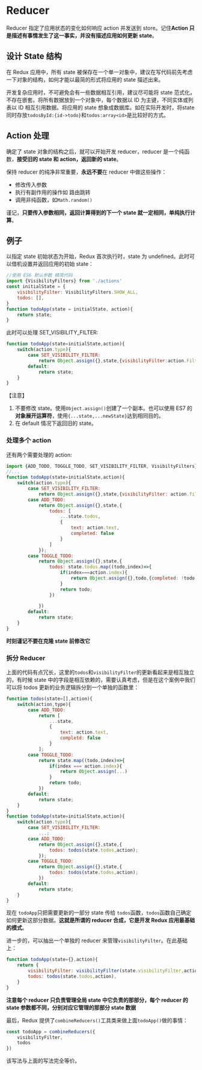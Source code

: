 # Reducer

Reducer 指定了应用状态的变化如何响应 action 并发送到 store。记住**Action 只是描述有事情发生了这一事实，并没有描述应用如何更新 state**。

## 设计 State 结构

在 Redux 应用中，所有 state 被保存在一个单一对象中，建议在写代码前先考虑一下对象的结构，如何才能以最简的形式将应用的 state 描述出来。

开发复杂应用时，不可避免会有一些数据相互引用，建议尽可能将 state 范式化，不存在嵌套。将所有数据放到一个对象中，每个数据以 ID 为主键，不同实体或列表以 ID 相互引用数据。将应用的 state 想象成数据库。如在实际开发时，将state同时存放`todosById:{id->todo}`和`todos:array<id>`是比较好的方式。

## Action 处理

确定了 state 对象的结构之后，就可以开始开发 reducer，reducer 是一个纯函数，**接受旧的 state 和 action，返回新的 state**。

保持 reducer 的纯净非常重要，**永远不要**在 reducer 中做这些操作：
- 修改传入参数
- 执行有副作用的操作如 路由跳转
- 调用非纯函数，如`Math.random()`

谨记，**只要传入参数相同，返回计算得到的下一个 state 就一定相同，单纯执行计算**。

## 例子

以指定 state 初始状态为开始，Redux 首次执行时，state 为 undefined。此时可以借机设置并返回应用的初始 state：
```js
//使用 ES6 默认参数 精简代码
import {VisibilityFilters} from './actions'
const initialState = {
    visibilityFilter: VisibilityFilters.SHOW_ALL,
    todos: [],
}
function todoApp(state = initialState, action){
    return state;
}
```

此时可以处理 SET_VISIBILITY_FILTER:
```js
function todoApp(state=initialState,action){
    switch(action.type){
        case SET_VISIBILITY_FILTER:
            return Object.assign({},state,{visibilityFilter:action.Filter})
        default:
            return state;
    }
}
```
【注意】

1. 不要修改 state。使用`Object.assign()`创建了一个副本。也可以使用 ES7 的**对象展开运算符**，使用`{...state,...newState}`达到相同目的。
2. 在 default 情况下返回旧的 state。

### 处理多个 action

还有两个需要处理的 action:
```js
import {ADD_TODO, TOGGLE_TODO, SET_VISIBILITY_FILTER, VisibiltyFilters} from './actions';
//...
function todoApp(state=initialState,action){
    switch(action.type){
        case SET_VISIBILITY_FILTER:
            return Object.assign({},state,{visibilityFilter: action.filter});
        case ADD_TODO:
            return Object.assign({},state,{
                todos: [
                    ...state.todos,
                    {
                        text: action.text,
                        completed: false
                    }
                ]
            });
        case TOGGLE_TODO:
            return Object.assign({},state,{
                todos: state.todos.map((todo,index)=>{
                    if(index===action.index){
                        return Object.assign({},todo,{completed: !todo.completed})
                    }
                    return todo;
                })
                
            })
        default:
            return state;
    }
}
```

**时刻谨记不要在克隆 state 前修改它**

### 拆分 Reducer

上面的代码有点冗长，这里的`todos`和`visibilityFilter`的更新看起来是相互独立的，有时候 state 中的字段是相互依赖的，需要认真考虑，但是在这个案例中我们可以将 todos 更新的业务逻辑拆分到一个单独的函数里：
```js
function todos(state=[],action){
    switch(action,type){
        case ADD_TODO:
            return [
                ...state,
                {
                    text: action.text,
                    completd: false
                }
            ];
        case TOGGLE_TODO:
            return state.map((todo,index)=>{
                if(index === action.index){
                    return Object.assign(...)
                }
                return todo;
            })
        default:
            return state;
    }
}
function todoApp(state=initialState,action){
    switch(action.type){
        case SET_VISIBILITY_FILTER:
            ...;
        case ADD_TODO:
            return Object.assign({},state,{
                todos: todos(state.todos,action);
            });
        case TOGGLE_TODO:
            return Object.assign({},state,{
                todos: todos(state.todos,action);
            })
        default:
            return state;
    }
}
```
现在 `todoApp`只把需要更新的一部分 state 传给 `todos`函数，`todos`函数自己确定如何更新这部分数据。**这就是所谓的 reducer 合成，它是开发 Redux 应用最基础的模式**。

进一步的，可以抽出一个单独的 reducer 来管理`visibilityFilter`。在此基础上：
```js
function todoApp(state={},action){
    return {
        visibilityFilter: visibilityFilter(state.visibilityFilter,action),
        todos: todos(state.todos,action),
    }
}
```
**注意每个 reducer 只负责管理全局 state 中它负责的那部分，每个 reducer 的 state 参数都不同，分别对应它管理的那部分 state 数据**

最后，Redux 提供了`combineReducers()`工具类来做上面`todoApp()`做的事情：
```js
const todoApp = combineReducers({
    visibilityFilter,
    todos
})
```
该写法与上面的写法完全等价。